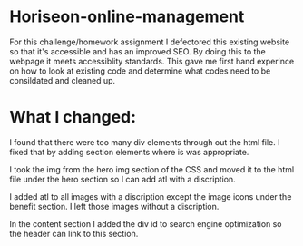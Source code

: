 # Horiseon-online-management

For this challenge/homework assignment I defectored this existing website so that it's accessible and has an improved SEO. By doing this to the webpage it meets accessiblity standards. This gave me first hand experince on how to look at existing code and determine what codes need to be consildated and cleaned up.  

# What I changed:
I found that there were too many div elements through out the html file.  I fixed that by adding section elements where is was appropriate. 

I took the img from the hero img section of the CSS and moved it to the html file under the hero section so I can add atl with a discription. 

I added atl to all images with a discription except the image icons under the benefit section. I left those images without a discription.

In the content section I added the div id to search engine optimization so the header can link to this section. 